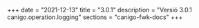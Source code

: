 +++
date        = "2021-12-13"
title       = "3.0.1"
description = "Versió 3.0.1 canigo.operation.logging"
sections    = "canigo-fwk-docs"
+++